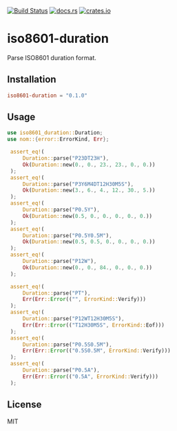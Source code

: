 [![Build Status](https://travis-ci.org/PoiScript/iso8601-duration.svg?branch=master)](https://travis-ci.org/PoiScript/iso8601-duration)
[![docs.rs](https://docs.rs/iso8601-duration/badge.svg)](https://docs.rs/iso8601-duration)
[![crates.io](https://img.shields.io/crates/v/iso8601-duration.svg)](https://crates.io/crates/iso8601-duration)

# iso8601-duration

Parse ISO8601 duration format.

## Installation

```toml
iso8601-duration = "0.1.0"
```

## Usage

```rust
use iso8601_duration::Duration;
use nom::{error::ErrorKind, Err};

 assert_eq!(
     Duration::parse("P23DT23H"),
     Ok(Duration::new(0., 0., 23., 23., 0., 0.))
 );
 assert_eq!(
     Duration::parse("P3Y6M4DT12H30M5S"),
     Ok(Duration::new(3., 6., 4., 12., 30., 5.))
 );
 assert_eq!(
     Duration::parse("P0.5Y"),
     Ok(Duration::new(0.5, 0., 0., 0., 0., 0.))
 );
 assert_eq!(
     Duration::parse("P0.5Y0.5M"),
     Ok(Duration::new(0.5, 0.5, 0., 0., 0., 0.))
 );
 assert_eq!(
     Duration::parse("P12W"),
     Ok(Duration::new(0., 0., 84., 0., 0., 0.))
 );

 assert_eq!(
     Duration::parse("PT"),
     Err(Err::Error(("", ErrorKind::Verify)))
 );
 assert_eq!(
     Duration::parse("P12WT12H30M5S"),
     Err(Err::Error(("T12H30M5S", ErrorKind::Eof)))
 );
 assert_eq!(
     Duration::parse("P0.5S0.5M"),
     Err(Err::Error(("0.5S0.5M", ErrorKind::Verify)))
 );
 assert_eq!(
     Duration::parse("P0.5A"),
     Err(Err::Error(("0.5A", ErrorKind::Verify)))
 );
```

## License

MIT
